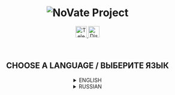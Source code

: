<h1 align="center">
  <img src="https://i.imgur.com/Tz5wQL5.png" title="NoVate Project" alt="NoVate Project">
</h1>

<p align="center">
  <a href="https://t.me/novatesource" target="__blank">
    <img src="https://i.imgur.com/qbW4p8Y.png" width="30" height="30" title="Telegram" alt="Telegram">
  </a>
  <a href="https://t.me/novatesource" target="__blank">
    <img src="https://i.imgur.com/TFvPWEX.png" width="30" height="30" title="Discord" alt="Discord">
  </a>
</p>

<br/>

<h2 align="center">
  CHOOSE A LANGUAGE / ВЫБЕРИТЕ ЯЗЫК
</h2>

<details>
  <summary align="center">ENGLISH</summary>

  <h2 align="center">
    NoVate Project for SA:MP
  </h2>

  <p align="center">
    <sup>Free Build (Framework & Toolkit) for SA:MP Developers</sup>
  </p>

  ---

  ## :desktop_computer: DESCRIPTION

  Have you wanted to create your own server in SA:MP for a long time, but didn't know where to start? To your attention **NoVate Project**. The build includes a set of basic tools for a good start to the development of the SA:MP server.

  ---

  ## :keyboard: TECHNICAL PART

  ### COMPILATION

  Development from [Zeex](https://github.com/pawn-lang/compiler) is used for compilation. A lot of improvements that speed up the compilation process of the mod.

  ### PLUGINS

  - [Pawn.CMD](https://github.com/katursis/Pawn.CMD) - the command processor. Is the fastest according to the developer.
  - [Pawn.Regex](https://github.com/katursis/Pawn.Regex) - regular expression support.
  - [Streamer](https://github.com/samp-incognito/samp-streamer-plugin) - increases the limits on the server.
  - [MySQL](https://github.com/pBlueG/SA-MP-MySQL) - MySQL database.
  - [MD5](https://github.com/brbsh/samp-plugin-md5) - data encryption.
  - [YSF](https://github.com/IS4Code/YSF) - extracts maximum capabilities by editing memory and connecting.
  - [sscanf2](https://github.com/Y-Less/sscanf) - used for various checks.

  ### INCLUDS

  - [mDialog](https://github.com/Open-GTO/mdialog) - simplified system for creating and managing dialogs.
  
  ---

  ## :star: QUICK START

  ### REQUIRED PROGRAMS
  <sup>Links under the sign (*) are optional.</sup>

  - [XAMPP](https://www.apachefriends.org/)
  - [HeidiSQL](https://www.heidisql.com/download.php)
  - [Git](https://git-scm.com/downloads)
  - [Visual Studio Code *](https://code.visualstudio.com/Download)
  - [SA:MP](https://sa-mp.com/download.php)

  ### INSTALLATION
  <sup>Via Terminal or PowerShell</sup>

  ```
  git clone https://github.com/NoVate911/pawn-novate-project
  ```

  <br/>

  ```
  cd pawn-novate-project
  ```

  <br/>

  ```
  start.bat
  ```
  
</details>

<details>
  <summary align="center">RUSSIAN</summary>

  <h2 align="center">
    NoVate Project для SA:MP
  </h2>

  <p align="center">
    <sup>Бесплатная сборка (Framework & Toolkit) для SA:MP разработчиков</sup>
  </p>

  ---

  ## :desktop_computer: ОПИСАНИЕ

  Давно хотели создать свой собственный сервер в SA:MP, но не знали с чего начать? Вашему вниманию **NoVate Project**. Сборка включает в себя набор основных инструментов для хорошего старта разработки сервера SA:MP.

  ---

  ## :keyboard: ТЕХНИЧЕСКАЯ ЧАСТЬ

  ### КОМПИЛЯЦИЯ

  Для компиляции используется разработка от [Zeex](https://github.com/pawn-lang/compiler). Множество улучшений, которые ускоряют процесс компиляции мода.

  ### ПЛАГИНЫ

  - [Pawn.CMD](https://github.com/katursis/Pawn.CMD) - командный процессор. Является самым быстрым по словам разработчика.
  - [Pawn.Regex](https://github.com/katursis/Pawn.Regex) - поддержка регулярных выражений.
  - [Streamer](https://github.com/samp-incognito/samp-streamer-plugin) - увеличивает лимиты на сервере.
  - [MySQL](https://github.com/pBlueG/SA-MP-MySQL) - база данных MySQL.
  - [MD5](https://github.com/brbsh/samp-plugin-md5) - шифрование данных.
  - [YSF](https://github.com/IS4Code/YSF) - извлекает максимум возможностей с помощью редактирования памяти и подключения.
  - [sscanf2](https://github.com/Y-Less/sscanf) - используется для различных проверок.

  ### ИНКЛУДЫ

  - [mDialog](https://github.com/Open-GTO/mdialog) - упрощённая система для создания и управления диалогами.

  ---

  ## :star: БЫСТРЫЙ СТАРТ

  ### НЕОБХОДИМЫЕ ПРОГРАММЫ
  <sup>Ссылки под знаком (*) не являются обязательными.</sup>

  - [XAMPP](https://www.apachefriends.org/)
  - [HeidiSQL](https://www.heidisql.com/download.php)
  - [Git](https://git-scm.com/downloads)
  - [Visual Studio Code *](https://code.visualstudio.com/Download)
  - [SA:MP](https://sa-mp.com/download.php)

  ### УСТАНОВКА
  <sup>Через Terminal или PowerShell</sup>

  ```
  git clone https://github.com/NoVate911/pawn-novate-project
  ```

  <br/>

  ```
  cd pawn-novate-project
  ```

  <br/>

  ```
  start.bat
  ```
    
</details>